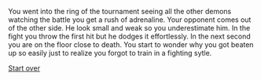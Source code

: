 You went into the ring of the tournament seeing all the other demons watching the battle you get a rush of adrenaline.
Your opponent comes out of the other side. He look small and weak so you underestimate him. In the fight you throw the first hit but he dodges it effortlessly. In the next second you are on the floor close to death. You start to wonder why you got beaten up so easily just to realize you forgot to train in a fighting sytle.

[Start over](../../wake-up.md)
